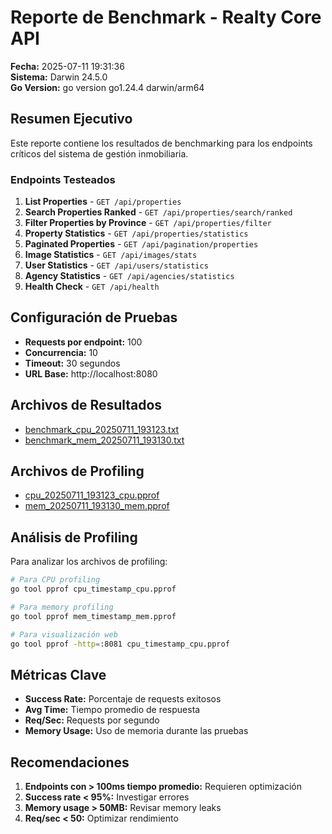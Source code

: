 # Reporte de Benchmark - Realty Core API

**Fecha:** 2025-07-11 19:31:36  
**Sistema:** Darwin 24.5.0  
**Go Version:** go version go1.24.4 darwin/arm64  

## Resumen Ejecutivo

Este reporte contiene los resultados de benchmarking para los endpoints críticos del sistema de gestión inmobiliaria.

### Endpoints Testeados

1. **List Properties** - `GET /api/properties`
2. **Search Properties Ranked** - `GET /api/properties/search/ranked`
3. **Filter Properties by Province** - `GET /api/properties/filter`
4. **Property Statistics** - `GET /api/properties/statistics`
5. **Paginated Properties** - `GET /api/pagination/properties`
6. **Image Statistics** - `GET /api/images/stats`
7. **User Statistics** - `GET /api/users/statistics`
8. **Agency Statistics** - `GET /api/agencies/statistics`
9. **Health Check** - `GET /api/health`

## Configuración de Pruebas

- **Requests por endpoint:** 100
- **Concurrencia:** 10
- **Timeout:** 30 segundos
- **URL Base:** http://localhost:8080

## Archivos de Resultados

- [benchmark_cpu_20250711_193123.txt](/Users/juanquizhpi/GolandProjects/realty-core/benchmark_results/benchmark_cpu_20250711_193123.txt)
- [benchmark_mem_20250711_193130.txt](/Users/juanquizhpi/GolandProjects/realty-core/benchmark_results/benchmark_mem_20250711_193130.txt)

## Archivos de Profiling

- [cpu_20250711_193123_cpu.pprof](/Users/juanquizhpi/GolandProjects/realty-core/benchmark_results/cpu_20250711_193123_cpu.pprof)
- [mem_20250711_193130_mem.pprof](/Users/juanquizhpi/GolandProjects/realty-core/benchmark_results/mem_20250711_193130_mem.pprof)

## Análisis de Profiling

Para analizar los archivos de profiling:

```bash
# Para CPU profiling
go tool pprof cpu_timestamp_cpu.pprof

# Para memory profiling  
go tool pprof mem_timestamp_mem.pprof

# Para visualización web
go tool pprof -http=:8081 cpu_timestamp_cpu.pprof
```

## Métricas Clave

- **Success Rate:** Porcentaje de requests exitosos
- **Avg Time:** Tiempo promedio de respuesta
- **Req/Sec:** Requests por segundo
- **Memory Usage:** Uso de memoria durante las pruebas

## Recomendaciones

1. **Endpoints con > 100ms tiempo promedio:** Requieren optimización
2. **Success rate < 95%:** Investigar errores
3. **Memory usage > 50MB:** Revisar memory leaks
4. **Req/sec < 50:** Optimizar rendimiento

